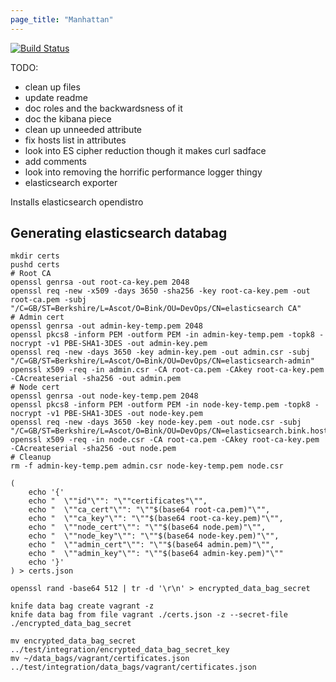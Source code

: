 ```yaml
---
page_title: "Manhattan"
---
```


[![Build Status](https://git.bink.com/DevOps/Cookbooks/manhattan/badges/master/pipeline.svg)](https://git.bink.com/DevOps/Cookbooks/manhattan)

TODO:
* clean up files
* update readme
* doc roles and the backwardsness of it
* doc the kibana piece
* clean up unneeded attribute
* fix hosts list in attributes
* look into ES cipher reduction though it makes curl sadface
* add comments
* look into removing the horrific performance logger thingy
* elasticsearch exporter

Installs elasticsearch opendistro



## Generating elasticsearch databag

```
mkdir certs
pushd certs
# Root CA
openssl genrsa -out root-ca-key.pem 2048
openssl req -new -x509 -days 3650 -sha256 -key root-ca-key.pem -out root-ca.pem -subj "/C=GB/ST=Berkshire/L=Ascot/O=Bink/OU=DevOps/CN=elasticsearch CA"
# Admin cert
openssl genrsa -out admin-key-temp.pem 2048
openssl pkcs8 -inform PEM -outform PEM -in admin-key-temp.pem -topk8 -nocrypt -v1 PBE-SHA1-3DES -out admin-key.pem
openssl req -new -days 3650 -key admin-key.pem -out admin.csr -subj "/C=GB/ST=Berkshire/L=Ascot/O=Bink/OU=DevOps/CN=elasticsearch-admin"
openssl x509 -req -in admin.csr -CA root-ca.pem -CAkey root-ca-key.pem -CAcreateserial -sha256 -out admin.pem
# Node cert
openssl genrsa -out node-key-temp.pem 2048
openssl pkcs8 -inform PEM -outform PEM -in node-key-temp.pem -topk8 -nocrypt -v1 PBE-SHA1-3DES -out node-key.pem
openssl req -new -days 3650 -key node-key.pem -out node.csr -subj "/C=GB/ST=Berkshire/L=Ascot/O=Bink/OU=DevOps/CN=elasticsearch.bink.host"
openssl x509 -req -in node.csr -CA root-ca.pem -CAkey root-ca-key.pem -CAcreateserial -sha256 -out node.pem
# Cleanup
rm -f admin-key-temp.pem admin.csr node-key-temp.pem node.csr

(
    echo '{'
    echo "  \""id"\"": "\""certificates"\"",
    echo "  \""ca_cert"\"": "\""$(base64 root-ca.pem)"\"",
    echo "  \""ca_key"\"": "\""$(base64 root-ca-key.pem)"\"",
    echo "  \""node_cert"\"": "\""$(base64 node.pem)"\"",
    echo "  \""node_key"\"": "\""$(base64 node-key.pem)"\"",
    echo "  \""admin_cert"\"": "\""$(base64 admin.pem)"\"",
    echo "  \""admin_key"\"": "\""$(base64 admin-key.pem)"\""
    echo '}'
) > certs.json

openssl rand -base64 512 | tr -d '\r\n' > encrypted_data_bag_secret

knife data bag create vagrant -z
knife data bag from file vagrant ./certs.json -z --secret-file ./encrypted_data_bag_secret

mv encrypted_data_bag_secret ../test/integration/encrypted_data_bag_secret_key
mv ~/data_bags/vagrant/certificates.json ../test/integration/data_bags/vagrant/certificates.json
```
